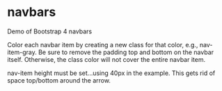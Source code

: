 # navbars
Demo of Bootstrap 4 navbars

Color each navbar item by creating a new class for that color, e.g., nav-item-gray. Be sure to remove the padding top and bottom on the navbar itself. Otherwise, the class color will not cover the entire navbar item.

nav-item height must be set...using 40px in the example. This gets rid of space top/bottom around the arrow.
